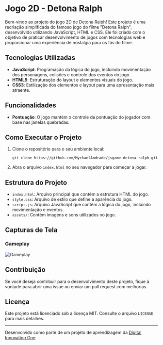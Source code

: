 # Jogo 2D - Detona Ralph

Bem-vindo ao projeto do jogo 2D de Detona Ralph! Este projeto é uma recriação simplificada do famoso jogo do filme "Detona Ralph", desenvolvido utilizando JavaScript, HTML e CSS. Ele foi criado com o objetivo de praticar desenvolvimento de jogos com tecnologias web e proporcionar uma experiência de nostalgia para os fãs do filme.

## Tecnologias Utilizadas

- **JavaScript**: Programação da lógica do jogo, incluindo movimentação dos personagens, colisões e controle dos eventos do jogo.
- **HTML5**: Estruturação do layout e elementos visuais do jogo.
- **CSS3**: Estilização dos elementos e layout para uma apresentação mais atraente.

## Funcionalidades

- **Pontuação**: O jogo mantém o controle da pontuação do jogador com base nas janelas quebradas.

## Como Executar o Projeto

1. Clone o repositório para o seu ambiente local:
    ```bash
    git clone https://github.com/MyckaelAndrade/jsgame-detona-ralph.git
    ```

2. Abra o arquivo `index.html` no seu navegador para começar a jogar.

## Estrutura do Projeto

- `index.html`: Arquivo principal que contém a estrutura HTML do jogo.
- `style.css`: Arquivo de estilo que define a aparência do jogo.
- `script.js`: Arquivo JavaScript que contém a lógica do jogo, incluindo movimentação e eventos.
- `assets/`: Contém imagens e sons utilizados no jogo.

## Capturas de Tela

### Gameplay
![Gameplay](assets/gameplay.png)

## Contribuição

Se você deseja contribuir para o desenvolvimento deste projeto, fique à vontade para abrir uma issue ou enviar um pull request com melhorias.

## Licença

Este projeto está licenciado sob a licença MIT. Consulte o arquivo `LICENSE` para mais detalhes.

---

Desenvolvido como parte de um projeto de aprendizagem da [Digital Innovation One](https://digitalinnovation.one).
